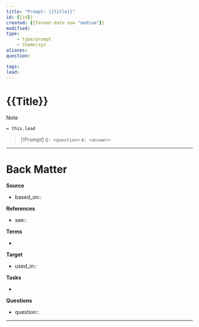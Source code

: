 ```yaml
---
title: "Prompt: {{title}}"
id: {{id}}
created: {{format-date now "medium"}}
modified:
type: 
    - type/prompt
    - theme/xyz
aliases:
question: 

tags:
lead:
---
```

# {{Title}}

<!-- Detailed question from short title in front matter -->

> [!Note]
> `= this.lead`

> [!Prompt]
> `Q: <question>` 
> `A: <answer>`

<!-- Detailed response or dialog  -->



---
# Back Matter

**Source**
<!-- Always keep a link to the source- --> 
- based_on::

**References**
<!-- Links to pages not referenced in the content. -->
- see:: 

**Terms**
<!-- Links to definition pages. -->
- 

**Target**
<!-- Link to project note or externaly published content. -->
- used_in::

**Tasks**
<!-- What remains to be done with this note? --> 
- 

**Questions**
<!-- What remains for you to consider? --> 
- question::

---
